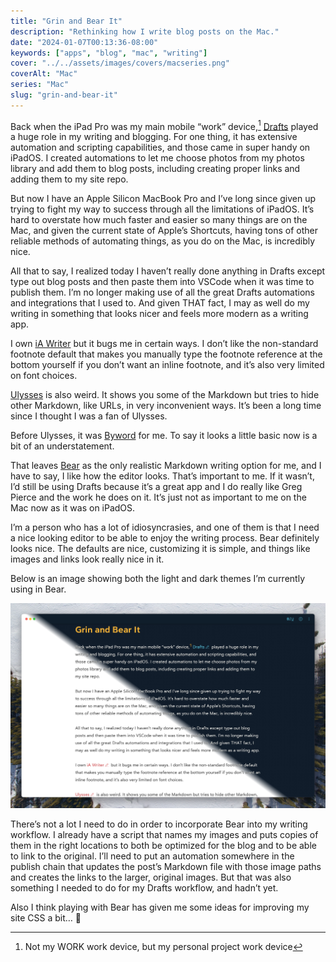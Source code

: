 ```yaml
---
title: "Grin and Bear It"
description: "Rethinking how I write blog posts on the Mac."
date: "2024-01-07T00:13:36-08:00"
keywords: ["apps", "blog", "mac", "writing"]
cover: "../../assets/images/covers/macseries.png"
coverAlt: "Mac"
series: "Mac"
slug: "grin-and-bear-it"
---
```


Back when the iPad Pro was my main mobile “work” device,[^1] [Drafts](https://getdrafts.com) played a huge role in my writing and blogging. For one thing, it has extensive automation and scripting capabilities, and those came in super handy on iPadOS. I created automations to let me choose photos from my photos library and add them to blog posts, including creating proper links and adding them to my site repo.

But now I have an Apple Silicon MacBook Pro and I’ve long since given up trying to fight my way to success through all the limitations of iPadOS. It’s hard to overstate how much faster and easier so many things are on the Mac, and given the current state of Apple’s Shortcuts, having tons of other reliable methods of automating things, as you do on the Mac, is incredibly nice.

All that to say, I realized today I haven’t really done anything in Drafts except type out blog posts and then paste them into VSCode when it was time to publish them. I’m no longer making use of all the great Drafts automations and integrations that I used to. And given THAT fact, I may as well do my writing in something that looks nicer and feels more modern as a writing app.

I own [iA Writer](https://ia.net/writer) but it bugs me in certain ways. I don’t like the non-standard footnote default that makes you manually type the footnote reference at the bottom yourself if you don’t want an inline footnote, and it’s also very limited on font choices.

[Ulysses](https://ulysses.app) is also weird. It shows you some of the Markdown but tries to hide other Markdown, like URLs, in very inconvenient ways. It’s been a long time since I thought I was a fan of Ulysses.

Before Ulysses, it was [Byword](https://www.bywordapp.com) for me. To say it looks a little basic now is a bit of an understatement.

That leaves [Bear](https://bear.app) as the only realistic Markdown writing option for me, and I have to say, I like how the editor looks. That’s important to me. If it wasn’t, I’d still be using Drafts because it’s a great app and I do really like Greg Pierce and the work he does on it. It’s just not as important to me on the Mac now as it was on iPadOS.

I’m a person who has a lot of idiosyncrasies, and one of them is that I need a nice looking editor to be able to enjoy the writing process. Bear definitely looks nice. The defaults are nice, customizing it is simple, and things like images and links look really nice in it.

Below is an image showing both the light and dark themes I’m currently using in Bear.

[![My Bear dark and light themes](../../assets/images/posts/BearLightAndDarkThemes-B3E5EF91-274E-4913-92C8-72B9B789A76A.png)](/images/posts/BearLightAndDarkThemes-B3E5EF91-274E-4913-92C8-72B9B789A76A.jpg)

There’s not a lot I need to do in order to incorporate Bear into my writing workflow. I already have a script that names my images and puts copies of them in the right locations to both be optimized for the blog and to be able to link to the original. I’ll need to put an automation somewhere in the publish chain that updates the post’s Markdown file with those image paths and creates the links to the larger, original images. But that was also something I needed to do for my Drafts workflow, and hadn’t yet.

Also I think playing with Bear has given me some ideas for improving my site CSS a bit… 🤔

[^1]: Not my WORK work device, but my personal project work device

